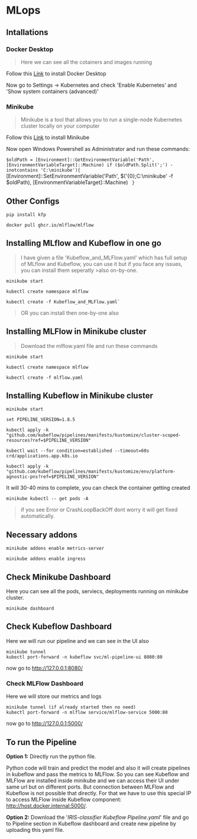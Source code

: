 # MLops

## Intallations

### Docker Desktop

> Here we can see all the cotainers and images running

Follow this [Link](https://docs.docker.com/desktop/install/windows-install/) to install Docker Desktop

Now go to Settings -> Kubernetes and check 'Enable Kubernetes' and 'Show system containers (advanced)'

### Minikube

> Minikube is a tool that allows you to run a single-node Kubernetes cluster locally on your computer

Follow this [Link](https://minikube.sigs.k8s.io/docs/start/) to install Minikube

Now open Windows Powershell as Administrator and run these commands:

`$oldPath = [Environment]::GetEnvironmentVariable('Path', [EnvironmentVariableTarget]::Machine)
if ($oldPath.Split(';') -inotcontains 'C:\minikube'){ `
  [Environment]::SetEnvironmentVariable('Path', $('{0};C:\minikube' -f $oldPath), [EnvironmentVariableTarget]::Machine) `
}`

## Other Configs
```
pip install kfp

docker pull ghcr.io/mlflow/mlflow
```


## Installing MLflow and Kubeflow in one go
> I have given a file 'Kubeflow_and_MLFlow.yaml' which has full setup of MLflow and Kubeflow, you can use it but if you face any issues, you can install them seperatly >also on-by-one.
```
minikube start

kubectl create namespace mlflow

kubectl create -f Kubeflow_and_MLFlow.yaml`
```

> OR you can install then one-by-one also



## Installing MLFlow in Minikube cluster

> Download the mlflow.yaml file and run these commands
```
minikube start

kubectl create namespace mlflow

kubectl create -f mlflow.yaml
```
## Installing Kubeflow in Minikube cluster
```
minikube start

set PIPELINE_VERSION=1.8.5

kubectl apply -k "github.com/kubeflow/pipelines/manifests/kustomize/cluster-scoped-resources?ref=$PIPELINE_VERSION"

kubectl wait --for condition=established --timeout=60s crd/applications.app.k8s.io

kubectl apply -k "github.com/kubeflow/pipelines/manifests/kustomize/env/platform-agnostic-pns?ref=$PIPELINE_VERSION"
```
It will 30-40 mins to complete, you can check the container getting created

`minikube kubectl -- get pods -A`

> if you see Error or CrashLoopBackOff dont worry it will get fixed automatically.

## Necessary addons
```
minikube addons enable metrics-server

minikube addons enable ingress
```
## Check Minikube Dashboard

Here you can see all the pods, serviecs, deployments running on minikube cluster.

`minikube dashboard`

## Check Kubeflow Dashboard
Here we will run our pipeline and we can see in the UI also
```
minikube tunnel
kubectl port-forward -n kubeflow svc/ml-pipeline-ui 8080:80
```
now go to http://127.0.0.1:8080/

### Check MLFlow Dashboard
Here we will store our metrics and logs
```
minikube tunnel (if already started then no need)
kubectl port-forward -n mlflow service/mlflow-service 5000:80
```
now go to http://127.0.0.1:5000/

## To run the Pipeline

**Option 1:** 
Directly run the python file.

Python code will train and predict the model and also it will create pipelines in kubeflow and pass the metrics to MLFlow. So you can see Kubeflow and MLFlow are installed inside minikube and we can access their UI under same url but on different ports. But connection between MLFlow and Kubeflow is not possible that directly. For that we have to use this special IP to access MLFlow inside Kubeflow component: http://host.docker.internal:5000/.

**Option 2:** 
Download the '_IRIS-classifier Kubeflow Pipeline.yaml_' file and go to Pipeline section in Kubeflow dashboard and create new pipeline by uploading this yaml file. 

